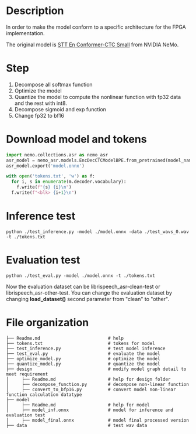 # Description
In order to make the model conform to a specific architecture for the FPGA implementation.

The original model is [STT En Conformer-CTC Small](https://catalog.ngc.nvidia.com/orgs/nvidia/teams/nemo/models/stt_en_conformer_ctc_small_ls) from NVIDIA NeMo.

# Step
1. Decompose all softmax function
2. Optimize the model
3. Quantize the model to compute the nonlinear function with fp32 data and the rest with int8.
4. Decompose sigmoid and exp function
5. Change fp32 to bf16

# Download model and tokens
```python
import nemo.collections.asr as nemo_asr
asr_model = nemo_asr.models.EncDecCTCModelBPE.from_pretrained(model_name="stt_en_conformer_ctc_small_ls")
asr_model.export('model.onnx')

with open('tokens.txt', 'w') as f:
  for i, s in enumerate(m.decoder.vocabulary):
    f.write(f"{s} {i}\n")
  f.write(f"<blk> {i+1}\n")
```

# Inference test
```
python ./test_inference.py -model ./model.onnx -data ./test_wavs_0.wav -t ./tokens.txt
```

# Evaluation test
```
python ./test_eval.py -model ./model.onnx -t ./tokens.txt
```
Now the evaluation dataset can be librispeech_asr-clean-test or librispeech_asr-other-test. You can change the evaluation dataset by changing **load_dataset()** second parameter from "clean" to "other".

# File organization
```
├── Readme.md                          # help
├── tokens.txt                         # tokens for model
├── test_inference.py                  # test model inference
├── test_eval.py                       # evaluate the model
├── optimize_model.py                  # optimize the model
├── quantize_model.py                  # quantize the model
├── design                             # modify model graph detail to meet requirement
│     ├── Readme.md                    # help for design folder
│     ├── decompose_function.py        # decompose non-linear function
│     ├── convert_to_bfp16.py          # convert model non-linear function calculation datatype
├── model
│     ├── Readme.md                    # help for model
│     ├── model_inf.onnx               # model for inference and evaluation test
│     ├── model_final.onnx             # model final processed version
├── data                               # test wav data
```
